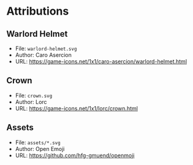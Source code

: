 # Attributions

## Warlord Helmet

- File: `warlord-helmet.svg`
- Author: Caro Asercion
- URL: https://game-icons.net/1x1/caro-asercion/warlord-helmet.html

## Crown

- File: `crown.svg`
- Author: Lorc
- URL: https://game-icons.net/1x1/lorc/crown.html

## Assets

- File: `assets/*.svg`
- Author: Open Emoji
- URL: https://github.com/hfg-gmuend/openmoji

